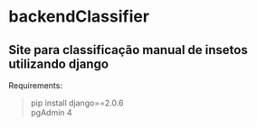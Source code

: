 # backendClassifier
## Site para classificação manual de insetos utilizando django

Requirements:
> pip install django==2.0.6 </br>
> pgAdmin 4
